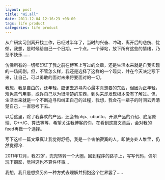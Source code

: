 ```yaml
---
layout: post
title: "Hi,all"
date: 2011-12-04 12:16:23 +08:00
tags: life product
categories: life product
---
```


从广研实习到离开找工作，已经过半年了，当时的兴奋、冲动，离开后的悲伤、忧郁，我想，是时候给自己一个日期，一个点，一个驿站，放下所有这些的情绪，乃至不快乐......

仿佛所有的一切都印证了我之前在博客上写过的文章，还是生活本来就是自我实现的一场闹剧。但，不管怎么样，我还是选择了这样的一个现实，并在今天决定写下来，让自己，可以勇敢的面对未来将要面对的一切。

我想，我是自由的，还年轻，应该去追寻内心最本真想要的东西，但因为正年轻，难免意气用事，或许自己以为很清楚的东西，到头来却发现根本没有了解过。但，生活本来就是一个不断追寻和纠正自己的过程，我想，我会花一辈子的时间去弄清楚自己，一直思考下去。

以后这里，除了我喜欢的产品，还会有php、ubuntu、开源产品的介绍、底层原理、C++/C、算法等等，希望关注我博客的你，在看到这篇文章后，会对我的feed再做一个选择。

写下这样一篇文章真让我觉得舒畅，我是一个害怕寂寞的人，即使身处人堆里，仍然觉得冷.

2011年12月，我22岁，兜兜转转一个大圈，回到程序的路子上，写写代码，偶尔玩下摄影，觉得这也不算件坏事...

我想，我只是想换另外一种方式去理解并拥抱这个世界罢了.....
